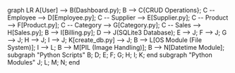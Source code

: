 graph LR
    A[User] --> B(Dashboard.py);
    B --> C{CRUD Operations};
    C -- Employee --> D[Employee.py];
    C -- Supplier --> E[Supplier.py];
    C -- Product --> F[Product.py];
    C -- Category --> G[Category.py];
    C -- Sales --> H[Sales.py];
    B --> I[Billing.py];
    D --> J(SQLite3 Database);
    E --> J;
    F --> J;
    G --> J;
    H --> J;
    I --> J;
    K[create_db.py] --> J;
    B --> L[OS Module (File System)];
    I --> L;
    B --> M[PIL (Image Handling)];
    B --> N[Datetime Module];
    subgraph "Python Scripts"
        B; D; E; F; G; H; I; K;
    end
    subgraph "Python Modules"
        J; L; M; N;
    end
